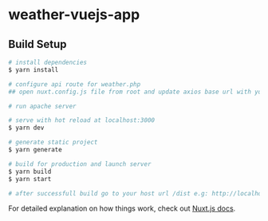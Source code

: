 # weather-vuejs-app

## Build Setup

```bash
# install dependencies
$ yarn install

# configure api route for weather.php
## open nuxt.config.js file from root and update axios base url with your host url e.g: http://localhost/weather-vuejs-app

# run apache server 

# serve with hot reload at localhost:3000
$ yarn dev

# generate static project
$ yarn generate

# build for production and launch server
$ yarn build
$ yarn start

# after successfull build go to your host url /dist e.g: http://localhost/weather-vuejs-app/dist
```

For detailed explanation on how things work, check out [Nuxt.js docs](https://nuxtjs.org).
